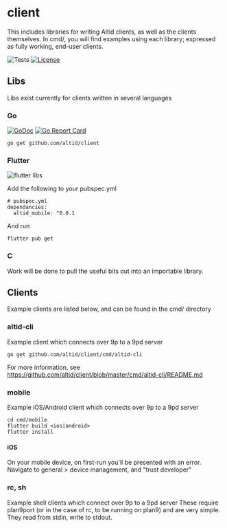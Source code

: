 # client

This includes libraries for writing Altid clients, as well as the clients themselves. In cmd/, you will find examples using each library; expressed as fully working, end-user clients.

![Tests](https://github.com/altid/server/workflows/Tests/badge.svg) 
[![License](http://img.shields.io/:license-mit-blue.svg)](http://doge.mit-license.org)

## Libs

Libs exist currently for clients written in several languages

### Go

[![GoDoc](https://godoc.org/github.com/golang/gddo?status.svg)](https://godoc.org/github.com/altid/client) [![Go Report Card](https://goreportcard.com/badge/github.com/altid/server)](https://goreportcard.com/report/github.com/altid/client)

`go get github.com/altid/client`

### Flutter

![flutter libs](https://img.shields.io/badge/pub-0.0.1-blueviolet.svg)

Add the following to your pubspec.yml

```
# pubspec.yml
dependancies:
  altid_mobile: ^0.0.1
```

And run

`flutter pub get`

### C

Work will be done to pull the useful bits out into an importable library.

## Clients

Example clients are listed below, and can be found in the cmd/ directory

### altid-cli

Example client which connects over 9p to a 9pd server

`go get github.com/altid/client/cmd/altid-cli`

For more information, see https://github.com/altid/client/blob/master/cmd/altid-cli/README.md

### mobile

Example iOS/Android client which connects over 9p to a 9pd server

```
cd cmd/mobile
flutter build <ios|android>
flutter install
```

#### iOS

On your mobile device, on first-run you'll be presented with an error. Navigate to general > device management, and "trust developer"

### rc, sh

Example shell clients which connect over 9p to a 9pd server
These require plan9port (or in the case of rc, to be running on plan9) and are very simple. They read from stdin, write to stdout.
